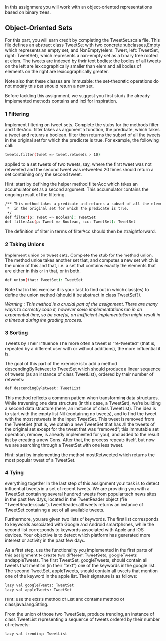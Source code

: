In this assignment you will work with an object-oriented representations based on binary trees.

## Object-Oriented Sets

For this part, you will earn credit by completing the TweetSet.scala file. This
file defines an abstract class TweetSet with two concrete subclasses,Empty which represents an empty
set, and NonEmpty(elem: Tweet, left: TweetSet, right: TweetSet), which represents a non-empty set as
a binary tree rooted at elem. The tweets are indexed by their text bodies: the bodies of all tweets
on the left are lexicographically smaller than elem and all bodies of elements on the right are
lexicographically greater.

Note also that these classes are immutable: the set-theoretic operations do not modify this but
should return a new set.

Before tackling this assignment, we suggest you first study the already implemented methods contains
and incl for inspiration.

### 1 Filtering

Implement filtering on tweet sets. Complete the stubs for the methods filter and
filterAcc. filter takes as argument a function, the predicate, which takes a tweet and returns a
boolean. filter then returns the subset of all the tweets in the original set for which the
predicate is true. For example, the following call:

```bash
tweets.filter(tweet => tweet.retweets > 10)
```
applied to a set tweets of two tweets, say, where the first tweet was not retweeted and the
second tweet was retweeted 20 times should return a set containing only the second tweet.

Hint: start by defining the helper method filterAcc which takes an accumulator set as a second
argument. This accumulator contains the ongoing result of the filtering.

```bash
/** This method takes a predicate and returns a subset of all the elements
 *  in the original set for which the predicate is true.
 */
def filter(p: Tweet => Boolean): TweetSet
def filterAcc(p: Tweet => Boolean, acc: TweetSet): TweetSet
```
The definition of filter in terms of filterAcc should then be straightforward.

### 2 Taking Unions

Implement union on tweet sets. Complete the stub for the method union. The method
union takes another set that, and computes a new set which is the union of this and that, i.e. a set
that contains exactly the elements that are either in this or in that, or in both.

```bash
def union(that: TweetSet): TweetSet
```
Note that in this exercise it is your task to find out in which class(es) to define the union
method (should it be abstract in class TweetSet?).

*Warning : This method is a crucial part of the assignment. There are many ways to correctly code it,
however some implementations run in an exponential time, so be careful, an inefficient
implementation might result in a timeout during the grading process.*

### 3 Sorting

Tweets by Their Influence The more often a tweet is “re-tweeted” (that is, repeated by a
different user with or without additions), the more influential it is.

The goal of this part of the exercise is to add a method descendingByRetweet to TweetSet which
should produce a linear sequence of tweets (as an instance of class TweetList), ordered by their
number of retweets:

```bash
def descendingByRetweet: TweetList
```
This method reflects a common pattern when transforming data structures. While traversing one
data structure (in this case, a TweetSet), we’re building a second data structure (here, an instance
of class TweetList). The idea is to start with the empty list Nil (containing no tweets), and to
find the tweet with the most retweets in the input TweetSet. This tweet is removed from the TweetSet
(that is, we obtain a new TweetSet that has all the tweets of the original set except for the tweet
that was “removed”; this immutable set operation, remove, is already implemented for you), and added
to the result list by creating a new Cons. After that, the process repeats itself, but now we are
searching through a TweetSet with one less tweet.

Hint: start by implementing the method mostRetweeted which returns the most popular tweet of a
TweetSet.

### 4 Tying

everything together In the last step of this assignment your task is to detect influential
tweets in a set of recent tweets. We are providing you with a TweetSet containing several hundred
tweets from popular tech news sites in the past few days, located in the TweetReader object (file
“TweetReader.scala”).TweetReader.allTweets returns an instance of TweetSet containing a set of all
available tweets.

Furthermore, you are given two lists of keywords. The first list corresponds to keywords associated
with Google and Android smartphones, while the second list corresponds to keywords associated with
Apple and iOS devices. Your objective is to detect which platform has generated more interest or
activity in the past few days.

As a first step, use the functionality you implemented in the first parts of this assignment to
create two different TweetSets, googleTweets andappleTweets. The first TweetSet, googleTweets,
should contain all tweets that mention (in their “text”) one of the keywords in the google list. The
second TweetSet, appleTweets, should contain all tweets that mention one of the keyword in the apple
list. Their signature is as follows:

```bash
lazy val googleTweets: TweetSet
lazy val appleTweets: TweetSet
```
Hint: use the exists method of List and contains method of classjava.lang.String.

From the union of those two TweetSets, produce trending, an instance of class TweetList representing
a sequence of tweets ordered by their number of retweets:

```bash
lazy val trending: TweetList
```
